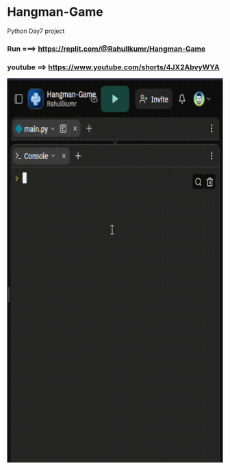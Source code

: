 # Hangman-Game
Python Day7 project

### Run ===>  https://replit.com/@Rahullkumr/Hangman-Game
### youtube ==> https://www.youtube.com/shorts/4JX2AbvyWYA
![](hangman.gif)
